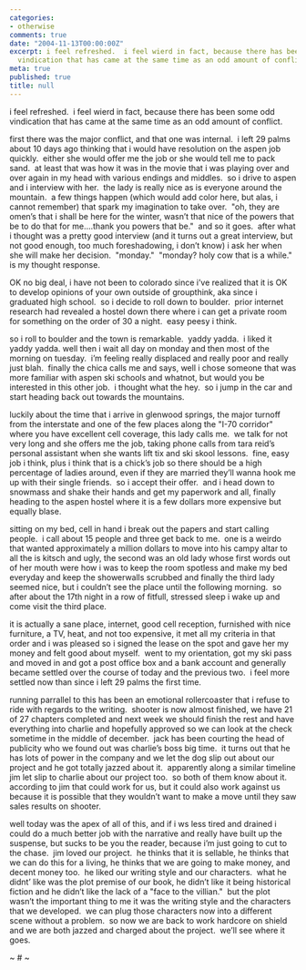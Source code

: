 ```yaml
---
categories:
- otherwise
comments: true
date: "2004-11-13T00:00:00Z"
excerpt: i feel refreshed.  i feel wierd in fact, because there has been some odd
  vindication that has came at the same time as an odd amount of conflict.
meta: true
published: true
title: null
---
```


i feel refreshed.  i feel wierd in fact, because there has been some odd vindication that has came at the same time as an odd amount of conflict.

first there was the major conflict, and that one was internal.  i left 29 palms about 10 days ago thinking that i would have resolution on the aspen job quickly.  either she would offer me the job or she would tell me to pack sand.  at least that was how it was in the movie that i was playing over and over again in my head with various endings and middles.  so i drive to aspen and i interview with her.  the lady is really nice as is everyone around the mountain.  a few things happen (which would add color here, but alas, i cannot remember) that spark my imagination to take over.  "oh, they are omen’s that i shall be here for the winter, wasn’t that nice of the powers that be to do that for me….thank you powers that be."  and so it goes.  after what i thought was a pretty good interview (and it turns out a great interview, but not good enough, too much foreshadowing, i don’t know) i ask her when she will make her decision.  "monday."  "monday? holy cow that is a while."  is my thought response. 

OK no big deal, i have not been to colorado since i’ve realized that it is OK to develop opinions of your own outside of groupthink, aka since i graduated high school.  so i decide to roll down to boulder.  prior internet research had revealed a hostel down there where i can get a private room for something on the order of 30 a night.  easy peesy i think.

so i roll to boulder and the town is remarkable.  yaddy yadda.  i liked it yaddy yadda. well then i wait all day on monday and then most of the morning on tuesday.  i’m feeling really displaced and really poor and really just blah.  finally the chica calls me and says, well i chose someone that was more familiar with aspen ski schools and whatnot, but would you be interested in this other job.  i thought what the hey.  so i jump in the car and start heading back out towards the mountains.

luckily about the time that i arrive in glenwood springs, the major turnoff from the interstate and one of the few places along the "I-70 corridor" where you have excellent cell coverage, this lady calls me.  we talk for not very long and she offers me the job, taking phone calls from tara reid’s personal assistant when she wants lift tix and ski skool lessons.  fine, easy job i think, plus i think that is a chick’s job so there should be a high percentage of ladies around, even if they are married they’ll wanna hook me up with their single friends.  so i accept their offer.  and i head down to snowmass and shake their hands and get my paperwork and all, finally heading to the aspen hostel where it is a few dollars more expensive but equally blase.  

sitting on my bed, cell in hand i break out the papers and start calling people.  i call about 15 people and three get back to me.  one is a weirdo that wanted approximately a million dollars to move into his campy altar to all the is kitsch and ugly, the second was an old lady whose first words out of her mouth were how i was to keep the room spotless and make my bed everyday and keep the showerwalls scrubbed and finally the third lady seemed nice, but i couldn’t see the place until the following morning.  so after about the 17th night in a row of fitfull, stressed sleep i wake up and come visit the third place.  

it is actually a sane place, internet, good cell reception, furnished with nice furniture, a TV, heat, and not too expensive, it met all my criteria in that order and i was pleased so i signed the lease on the spot and gave her my money and felt good about myself.  went to my orientation, got my ski pass and moved in and got a post office box and a bank account and generally became settled over the course of today and the previous two.  i feel more settled now than since i left 29 palms the first time.  

running parrallel to this has been an emotional rollercoaster that i refuse to ride with regards to the writing.  shooter is now almost finished, we have 21 of 27 chapters completed and next week we should finish the rest and have everything into charlie and hopefully approved so we can look at the check sometime in the middle of december.  jack has been courting the head of publicity who we found out was charlie’s boss big time.  it turns out that he has lots of power in the company and we let the dog slip out about our project and he got totally jazzed about it.  apparently along a similar timeline jim let slip to charlie about our project too.  so both of them know about it.  according to jim that could work for us, but it could also work against us because it is possible that they wouldn’t want to make a move until they saw sales results on shooter.

well today was the apex of all of this, and if i ws less tired and drained i could do a much better job with the narrative and really have built up the suspense, but sucks to be you the reader, because i’m just going to cut to the chase.  jim loved our project.  he thinks that it is sellable, he thinks that we can do this for a living, he thinks that we are going to make money, and decent money too.  he liked our writing style and our characters.  what he didnt’ like was the plot premise of our book, he didn’t like it being historical fiction and he didn’t like the lack of a "face to the villian."  but the plot wasn’t the important thing to me it was the writing style and the characters that we developed.  we can plug those characters now into a different scene without a problem.  so now we are back to work hardcore on shield and we are both jazzed and charged about the project.  we’ll see where it goes.

~ # ~